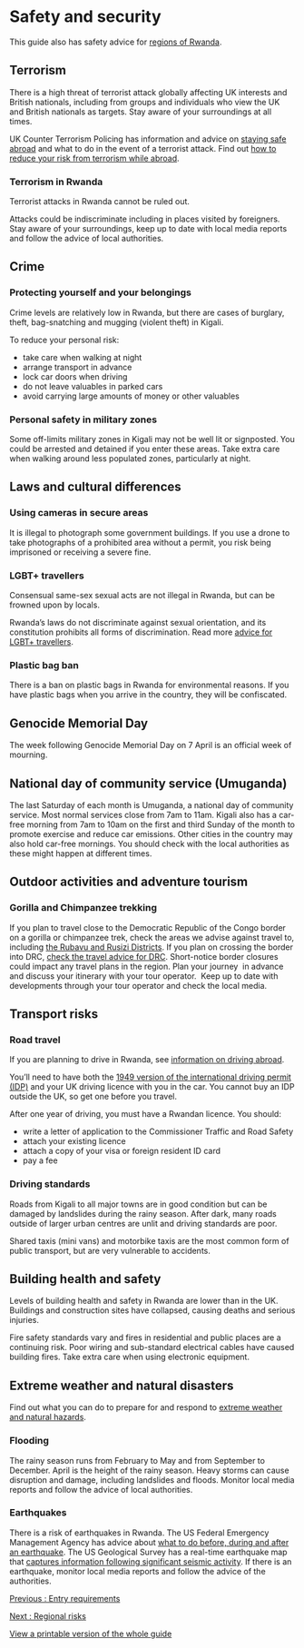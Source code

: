 # Safety and security

This guide also has safety advice for [regions of Rwanda](/foreign-travel-advice/rwanda/regional-risks).

## Terrorism

There is a high threat of terrorist attack globally affecting UK interests and British nationals, including from groups and individuals who view the UK and British nationals as targets. Stay aware of your surroundings at all times.

UK Counter Terrorism Policing has information and advice on [staying safe abroad](https://www.counterterrorism.police.uk/safetyadvice/) and what to do in the event of a terrorist attack. Find out [how to reduce your risk from terrorism while abroad](https://www.gov.uk/guidance/reduce-your-risk-from-terrorism-while-abroad).

### Terrorism in Rwanda

Terrorist attacks in Rwanda cannot be ruled out.

Attacks could be indiscriminate including in places visited by foreigners. Stay aware of your surroundings, keep up to date with local media reports and follow the advice of local authorities.

## Crime

### Protecting yourself and your belongings

Crime levels are relatively low in Rwanda, but there are cases of burglary, theft, bag-snatching and mugging (violent theft) in Kigali.

To reduce your personal risk:

* take care when walking at night
* arrange transport in advance
* lock car doors when driving
* do not leave valuables in parked cars
* avoid carrying large amounts of money or other valuables

### Personal safety in military zones

Some off-limits military zones in Kigali may not be well lit or signposted. You could be arrested and detained if you enter these areas. Take extra care when walking around less populated zones, particularly at night.

## Laws and cultural differences

### Using cameras in secure areas

It is illegal to photograph some government buildings. If you use a drone to take photographs of a prohibited area without a permit, you risk being imprisoned or receiving a severe fine.

### LGBT+ travellers

Consensual same-sex sexual acts are not illegal in Rwanda, but can be frowned upon by locals.

Rwanda’s laws do not discriminate against sexual orientation, and its constitution prohibits all forms of discrimination. Read more [advice for LGBT+ travellers](https://www.gov.uk/lesbian-gay-bisexual-and-transgender-foreign-travel-advice).

### Plastic bag ban

There is a ban on plastic bags in Rwanda for environmental reasons. If you have plastic bags when you arrive in the country, they will be confiscated.

## Genocide Memorial Day

The week following Genocide Memorial Day on 7 April is an official week of mourning.

## National day of community service (Umuganda)

The last Saturday of each month is Umuganda, a national day of community service. Most normal services close from 7am to 11am. Kigali also has a car-free morning from 7am to 10am on the first and third Sunday of the month to promote exercise and reduce car emissions. Other cities in the country may also hold car-free mornings. You should check with the local authorities as these might happen at different times.

## Outdoor activities and adventure tourism

### Gorilla and Chimpanzee trekking

If you plan to travel close to the Democratic Republic of the Congo border on a gorilla or chimpanzee trek, check the areas we advise against travel to, including [the Rubavu and Rusizi Districts](https://www.gov.uk/foreign-travel-advice/rwanda). If you plan on crossing the border into DRC, [check the travel advice for DRC](https://www.gov.uk/foreign-travel-advice/democratic-republic-of-the-congo). Short-notice border closures could impact any travel plans in the region. Plan your journey  in advance and discuss your itinerary with your tour operator.  Keep up to date with developments through your tour operator and check the local media.

## Transport risks

### Road travel

If you are planning to drive in Rwanda, see [information on driving abroad](https://www.gov.uk/driving-abroad).

You’ll need to have both the [1949 version of the international driving permit (IDP)](https://www.gov.uk/driving-abroad/international-driving-permit) and your UK driving licence with you in the car. You cannot buy an IDP outside the UK, so get one before you travel.

After one year of driving, you must have a Rwandan licence. You should:

* write a letter of application to the Commissioner Traffic and Road Safety
* attach your existing licence
* attach a copy of your visa or foreign resident ID card
* pay a fee

### Driving standards

Roads from Kigali to all major towns are in good condition but can be damaged by landslides during the rainy season. After dark, many roads outside of larger urban centres are unlit and driving standards are poor.

Shared taxis (mini vans) and motorbike taxis are the most common form of public transport, but are very vulnerable to accidents.

## Building health and safety

Levels of building health and safety in Rwanda are lower than in the UK. Buildings and construction sites have collapsed, causing deaths and serious injuries.

Fire safety standards vary and fires in residential and public places are a continuing risk. Poor wiring and sub-standard electrical cables have caused building fires. Take extra care when using electronic equipment.

## Extreme weather and natural disasters

Find out what you can do to prepare for and respond to [extreme weather and natural hazards](https://www.gov.uk/guidance/tropical-cyclones).

### Flooding

The rainy season runs from February to May and from September to December. April is the height of the rainy season. Heavy storms can cause disruption and damage, including landslides and floods. Monitor local media reports and follow the advice of local authorities.

### Earthquakes

There is a risk of earthquakes in Rwanda. The US Federal Emergency Management Agency has advice about [what to do before, during and after an earthquake](https://www.ready.gov/earthquakes). The US Geological Survey has a real-time earthquake map that [captures information following significant seismic activity](https://earthquake.usgs.gov/earthquakes/map/?extent=-13.71004,11.64551&extent=9.0587,51.72363). If there is an earthquake, monitor local media reports and follow the advice of the authorities.

[Previous
:
Entry requirements](/foreign-travel-advice/rwanda/entry-requirements)

[Next
:
Regional risks](/foreign-travel-advice/rwanda/regional-risks)

[View a printable version of the whole guide](/foreign-travel-advice/rwanda/print)